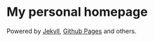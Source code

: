 # My personal homepage

Powered by [Jekyll](http://jekyllrb.com/), [Github Pages](https://pages.github.com/) and others.

